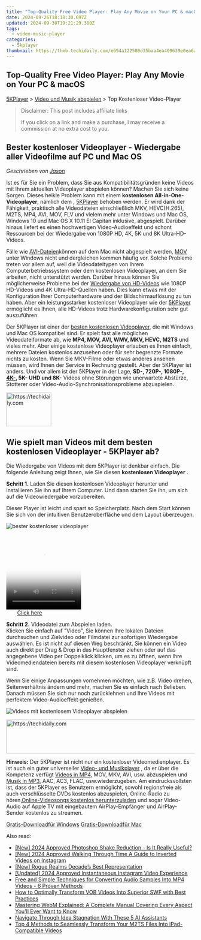 ```yaml
---
title: "Top-Quality Free Video Player: Play Any Movie on Your PC & macOS"
date: 2024-09-26T18:18:30.697Z
updated: 2024-09-30T19:21:29.380Z
tags:
  - video-music-player
categories:
  - 5kplayer
thumbnail: https://thmb.techidaily.com/e694a122580d35baa4ea409639e0ea6a835876b9d9b87e9c40850a4f81b5f21f.jpg
---
```


## Top-Quality Free Video Player: Play Any Movie on Your PC & macOS

[5KPlayer](https://tools.techidaily.com/5kplayer/products/) \> [Video und Musik abspielen](https://tools.techidaily.com/5kplayer/video-music-player/) \> Top Kostenloser Video-Player 

>  Disclaimer: This post includes affiliate links
>
>  If you click on a link and make a purchase, I may receive a commission at no extra cost to you.
>

## Bester kostenloser Videoplayer - Wiedergabe aller Videofilme auf PC und Mac OS

 _Geschrieben von [Jason](https://www.quora.com/profile/Jason-Copper-1)_

Ist es für Sie ein Problem, dass Sie aus Kompatibilitätsgründen keine Videos mit Ihrem aktuellen Videoplayer abspielen können? Machen Sie sich keine Sorgen. Dieses heikle Problem kann mit einem **kostenlosen All-in-One-Videoplayer**, nämlich dem , [5KPlayer](https://tools.techidaily.com/5kplayer/products/) behoben werden. Er wird dank der Fähigkeit, praktisch alle Videodateien einschließlich MKV, HEVC(H.265), M2TS, MP4, AVI, MOV, FLV und vielem mehr unter Windows und Mac OS, Windows 10 und Mac OS X 10.11 El Capitan inklusive, abgespielt. Darüber hinaus liefert es einen hochwertigen Video-Audioeffekt und schont Ressourcen bei der Wiedergabe von 1080P HD, 4K, 5K und 8K Ultra-HD-Videos. 

Fälle wie [AVI-Dateien](https://tools.techidaily.com/5kplayer/video-music-player/)können auf dem Mac nicht abgespielt werden, [MOV](https://tools.techidaily.com/5kplayer/video-music-player/) unter Windows nicht und dergleichen kommen häufig vor. Solche Probleme treten vor allem auf, weil die Videodateitypen von Ihrem Computerbetriebssystem oder dem kostenlosen Videoplayer, an dem Sie arbeiten, nicht unterstützt werden. Darüber hinaus können Sie möglicherweise Probleme bei der [Wiedergabe von HD-Videos](https://tools.techidaily.com/5kplayer/video-music-player/) wie 1080P HD-Videos und 4K Ultra-HD-Quellen haben. Dies kann etwas mit der Konfiguration Ihrer Computerhardware und der Bildschirmauflösung zu tun haben. Aber ein leistungsstarker kostenloser Videoplayer wie der [5KPlayer](https://tools.techidaily.com/5kplayer/products/) ermöglicht es Ihnen, alle HD-Videos trotz Hardwarekonfiguration sehr gut auszuführen. 

Der 5KPlayer ist einer der [besten kostenlosen Videoplayer](https://tools.techidaily.com/5kplayer/video-music-player/), die mit Windows und Mac OS kompatibel sind. Er spielt fast alle möglichen Videodateiformate ab, wie **MP4, MOV, AVI, WMV, MKV, HEVC, M2TS** und vieles mehr. Aber einige kostenlose Videoplayer erlauben es Ihnen einfach, mehrere Dateien kostenlos anzusehen oder für sehr begrenzte Formate nichts zu kosten. Wenn Sie MKV-Filme oder etwas anderes ansehen müssen, wird Ihnen der Service in Rechnung gestellt. Aber der 5KPlayer ist anders. Und vor allem ist der 5KPlayer in der Lage, **SD-, 720P-, 1080P-, [4K-](https://tools.techidaily.com/5kplayer/video-music-player/), 5K- UHD und 8K-** Videos ohne Störungen wie unerwartete Abstürze, Stotterer oder Video-Audio-Synchronisationsprobleme abzuspielen. 

<!-- affiliate ads begin -->
<a href="https://bluettieu.pxf.io/c/5597632/2141680/17091" target="_top" id="2141680">
  <img src="//a.impactradius-go.com/display-ad/17091-2141680" border="0" alt="https://techidaily.com" width="120" height="90"/>
</a>
<img height="0" width="0" src="https://bluettieu.pxf.io/i/5597632/2141680/17091" style="position:absolute;visibility:hidden;" border="0" />
<!-- affiliate ads end -->

## Wie spielt man Videos mit dem besten kostenlosen Videoplayer - 5KPlayer ab?

Die Wiedergabe von Videos mit dem 5KPlayer ist denkbar einfach. Die folgende Anleitung zeigt Ihnen, wie Sie diesen **kostenlosen Videoplayer** .

**Schritt 1.** Laden Sie diesen kostenlosen Videoplayer herunter und installieren Sie ihn auf Ihrem Computer. Und dann starten Sie ihn, um sich auf die Videowiedergabe vorzubereiten. 

Dieser Player ist leicht und spart so Speicherplatz. Nach dem Start können Sie sich von der intuitiven Benutzeroberfläche und dem Layout überzeugen. 

![bester kostenloser videoplayer](https://www.5kplayer.com/video-music-player-de/img/youtube-0119-01.png) 

<!-- affiliate ads begin -->
<span id="1374819">
					<video width="200" height="200" style="cursor:pointer"
           poster="//a.impactradius-go.com/display-clicktoplayimage/1374819.png"
           onclick="if(!this.playClicked){this.play();this.setAttribute('controls',true);this.playClicked=true;}">
	   <source src="//a.impactradius-go.com/display-ad/15852-1374819">
	   <img src="//a.impactradius-go.com/display-clicktoplayimage/1374819.png" style="border: none; height: 100%; width: 100%; object-fit: contain">
	</video>
	<div style="width:125px;text-align:center"><a href="javascript:window.open(decodeURIComponent('https%3A%2F%2Fthefitville.pxf.io%2Fc%2F5597632%2F1374819%2F15852'), '_blank');void(0);">Click here</a></div>
</span>
<img height="0" width="0" src="https://imp.pxf.io/i/5597632/1374819/15852" style="position:absolute;visibility:hidden;" border="0" />
<!-- affiliate ads end -->

**Schritt 2.** Videodatei zum Abspielen laden.   
 Klicken Sie einfach auf "Video", Sie können Ihre lokalen Dateien durchsuchen und Zielvideo oder Filmdatei zur sofortigen Wiedergabe auswählen. Es ist nicht auf diesen Weg beschränkt. Sie können ein Video auch direkt per Drag & Drop in das Hauptfenster ziehen oder auf das angegebene Video per Doppelklick klicken, um es zu öffnen, wenn Ihre Videomediendateien bereits mit diesem kostenlosen Videoplayer verknüpft sind. 

Wenn Sie einige Anpassungen vornehmen möchten, wie z.B. Video drehen, Seitenverhältnis ändern und mehr, machen Sie es einfach nach Belieben. Danach müssen Sie sich nur noch zurücklehnen und Ihre Videos mit perfektem Video-Audioeffekt genießen. 

![Videos mit kostenlosem Videoplayer abspielen](https://www.5kplayer.com/video-music-player-de/../video-music-player/img/5kplayer-play-video-free.jpg) 

<!-- affiliate ads begin -->
<a href="https://aligracehair.sjv.io/c/5597632/1902324/19272" target="_top" id="1902324">
  <img src="//a.impactradius-go.com/display-ad/19272-1902324" border="0" alt="https://techidaily.com" width="728" height="90"/>
</a>
<img height="0" width="0" src="https://aligracehair.sjv.io/i/5597632/1902324/19272" style="position:absolute;visibility:hidden;" border="0" />
<!-- affiliate ads end -->

**Hinweis:**  Der 5KPlayer ist nicht nur ein kostenloser Videomedienplayer. Es ist auch ein guter universeller [Video- und Musikplayer](https://tools.techidaily.com/5kplayer/video-music-player/) , da er über die Kompetenz verfügt [Videos in MP4](https://tools.techidaily.com/5kplayer/video-music-player/), MOV, MKV, AVI, usw. abzuspielen und [Musik in MP3](https://tools.techidaily.com/5kplayer/video-music-player/), AAC, AC3, FLAC, usw.wiederzugeben. Am eindrucksvollsten ist, dass der 5KPlayer es Benutzern ermöglicht, sowohl regionsfreie als auch verschlüsselte DVDs kostenlos abzuspielen, Online-Radio zu hören,[Online-Videosongs kostenlos herunterzuladen](https://tools.techidaily.com/5kplayer/youtube-download/) und sogar Video-Audio auf Apple TV mit eingebautem AirPlay-Empfänger und AirPlay-Sender kostenlos zu streamen. 

[Gratis-Downloadfür Windows](https://tools.techidaily.com/5kplayer/products/) [Gratis-Downloadfür Mac](https://tools.techidaily.com/5kplayer/products/)

<ins class="adsbygoogle"
     style="display:block"
     data-ad-format="autorelaxed"
     data-ad-client="ca-pub-7571918770474297"
     data-ad-slot="1223367746"></ins>

<ins class="adsbygoogle"
     style="display:block"
     data-ad-client="ca-pub-7571918770474297"
     data-ad-slot="8358498916"
     data-ad-format="auto"
     data-full-width-responsive="true"></ins>

<span class="atpl-alsoreadstyle">Also read:</span>
<div><ul>
<li><a href="https://article-knowledge.techidaily.com/new-2024-approved-photoshop-shake-reduction-is-it-really-useful/"><u>[New] 2024 Approved Photoshop Shake Reduction - Is It Really Useful?</u></a></li>
<li><a href="https://instagram-clips.techidaily.com/new-2024-approved-walking-through-time-a-guide-to-inverted-videos-on-instagram/"><u>[New] 2024 Approved Walking Through Time A Guide to Inverted Videos on Instagram</u></a></li>
<li><a href="https://screen-activity-recording.techidaily.com/new-rogue-realms-decades-best-representation/"><u>[New] Rogue Realms Decade’s Best Representation</u></a></li>
<li><a href="https://instagram-clips.techidaily.com/updated-2024-approved-instantaneous-instagram-video-experience/"><u>[Updated] 2024 Approved Instantaneous Instagram Video Experience</u></a></li>
<li><a href="https://media-tips.techidaily.com/free-and-simple-techniques-for-converting-audio-samples-into-mp4-videos-6-proven-methods/"><u>Free and Simple Techniques for Converting Audio Samples Into MP4 Videos - 6 Proven Methods</u></a></li>
<li><a href="https://media-tips.techidaily.com/how-to-optimally-transform-vob-videos-into-superior-swf-with-best-practices/"><u>How to Optimally Transform VOB Videos Into Superior SWF with Best Practices</u></a></li>
<li><a href="https://media-tips.techidaily.com/mastering-webm-explained-a-complete-manual-covering-every-aspect-youll-ever-want-to-know/"><u>Mastering WebM Explained: A Complete Manual Covering Every Aspect You'll Ever Want to Know</u></a></li>
<li><a href="https://tech-savvy.techidaily.com/navigate-through-idea-stagnation-with-these-5-ai-assistants/"><u>Navigate Through Idea Stagnation With These 5 AI Assistants</u></a></li>
<li><a href="https://media-tips.techidaily.com/top-4-methods-to-seamlessly-transform-your-m2ts-files-into-ipad-compatible-videos/"><u>Top 4 Methods to Seamlessly Transform Your M2TS Files Into iPad-Compatible Videos</u></a></li>
</ul></div>

